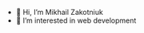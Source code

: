 - 👋 Hi, I’m Mikhail Zakotniuk
- 👀 I’m interested in web development
<!---
zakotniuk/zakotniuk is a ✨ special ✨ repository because its `README.md` (this file) appears on your GitHub profile.
You can click the Preview link to take a look at your changes.
--->
